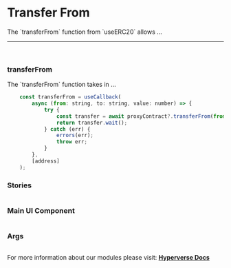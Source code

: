 # Transfer From

<p> The `transferFrom` function from `useERC20` allows ... </p>

---

<br>

### transferFrom

<p> The `transferFrom` function takes in ... </p>

```jsx
	const transferFrom = useCallback(
		async (from: string, to: string, value: number) => {
			try {
				const transfer = await proxyContract?.transferFrom(from, to, value);
				return transfer.wait();
			} catch (err) {
				errors(err);
				throw err;
			}
		},
		[address]
	);
```

### Stories

```jsx

```

### Main UI Component

```jsx

```

### Args

```jsx

```

For more information about our modules please visit: [**Hyperverse Docs**](docs.hyperverse.dev)
